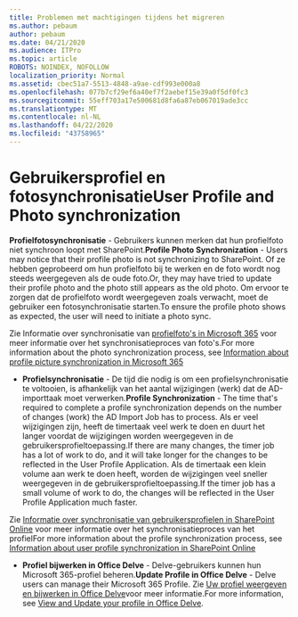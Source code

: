 ```yaml
---
title: Problemen met machtigingen tijdens het migreren
ms.author: pebaum
author: pebaum
ms.date: 04/21/2020
ms.audience: ITPro
ms.topic: article
ROBOTS: NOINDEX, NOFOLLOW
localization_priority: Normal
ms.assetid: cbec51a7-5513-4848-a9ae-cdf993e000a8
ms.openlocfilehash: 077b7cf29ef6a40ef7f2aebef15e39a0f5df0fc3
ms.sourcegitcommit: 55eff703a17e500681d8fa6a87eb067019ade3cc
ms.translationtype: MT
ms.contentlocale: nl-NL
ms.lasthandoff: 04/22/2020
ms.locfileid: "43758965"
---
```

# <a name="user-profile-and-photo-synchronization"></a><span data-ttu-id="ee3e9-102">Gebruikersprofiel en fotosynchronisatie</span><span class="sxs-lookup"><span data-stu-id="ee3e9-102">User Profile and Photo synchronization</span></span>

 <span data-ttu-id="ee3e9-103">**Profielfotosynchronisatie** - Gebruikers kunnen merken dat hun profielfoto niet synchroon loopt met SharePoint.</span><span class="sxs-lookup"><span data-stu-id="ee3e9-103">**Profile Photo Synchronization** - Users may notice that their profile photo is not synchronizing to SharePoint.</span></span> <span data-ttu-id="ee3e9-104">Of ze hebben geprobeerd om hun profielfoto bij te werken en de foto wordt nog steeds weergegeven als de oude foto.</span><span class="sxs-lookup"><span data-stu-id="ee3e9-104">Or, they may have tried to update their profile photo and the photo still appears as the old photo.</span></span> <span data-ttu-id="ee3e9-105">Om ervoor te zorgen dat de profielfoto wordt weergegeven zoals verwacht, moet de gebruiker een fotosynchronisatie starten.</span><span class="sxs-lookup"><span data-stu-id="ee3e9-105">To ensure the profile photo shows as expected, the user will need to initiate a photo sync.</span></span> 
  
<span data-ttu-id="ee3e9-106">Zie Informatie over synchronisatie van [profielfoto's in Microsoft 365](https://go.microsoft.com/fwlink/?linkid=2022634) voor meer informatie over het synchronisatieproces van foto's.</span><span class="sxs-lookup"><span data-stu-id="ee3e9-106">For more information about the photo synchronization process, see [Information about profile picture synchronization in Microsoft 365](https://go.microsoft.com/fwlink/?linkid=2022634)</span></span>
  
- <span data-ttu-id="ee3e9-107">**Profielsynchronisatie** - De tijd die nodig is om een profielsynchronisatie te voltooien, is afhankelijk van het aantal wijzigingen (werk) dat de AD-importtaak moet verwerken.</span><span class="sxs-lookup"><span data-stu-id="ee3e9-107">**Profile Synchronization** - The time that's required to complete a profile synchronization depends on the number of changes (work) the AD Import Job has to process.</span></span> <span data-ttu-id="ee3e9-108">Als er veel wijzigingen zijn, heeft de timertaak veel werk te doen en duurt het langer voordat de wijzigingen worden weergegeven in de gebruikersprofieltoepassing.</span><span class="sxs-lookup"><span data-stu-id="ee3e9-108">If there are many changes, the timer job has a lot of work to do, and it will take longer for the changes to be reflected in the User Profile Application.</span></span> <span data-ttu-id="ee3e9-109">Als de timertaak een klein volume aan werk te doen heeft, worden de wijzigingen veel sneller weergegeven in de gebruikersprofieltoepassing.</span><span class="sxs-lookup"><span data-stu-id="ee3e9-109">If the timer job has a small volume of work to do, the changes will be reflected in the User Profile Application much faster.</span></span> 
  
<span data-ttu-id="ee3e9-110">Zie [Informatie over synchronisatie van gebruikersprofielen in SharePoint Online](https://go.microsoft.com/fwlink/?linkid=2022639) voor meer informatie over het synchronisatieproces van het profiel</span><span class="sxs-lookup"><span data-stu-id="ee3e9-110">For more information about the profile synchronization process, see [Information about user profile synchronization in SharePoint Online](https://go.microsoft.com/fwlink/?linkid=2022639)</span></span>
    
- <span data-ttu-id="ee3e9-111">**Profiel bijwerken in Office Delve** - Delve-gebruikers kunnen hun Microsoft 365-profiel beheren.</span><span class="sxs-lookup"><span data-stu-id="ee3e9-111">**Update Profile in Office Delve** - Delve users can manage their Microsoft 365 Profile.</span></span> <span data-ttu-id="ee3e9-112">Zie [Uw profiel weergeven en bijwerken in Office Delve](https://support.office.com/article/View-and-update-your-profile-in-Office-Delve-4e84343b-eedf-45a1-aeb9-8627ccca14ba)voor meer informatie.</span><span class="sxs-lookup"><span data-stu-id="ee3e9-112">For more information, see [View and Update your profile in Office Delve](https://support.office.com/article/View-and-update-your-profile-in-Office-Delve-4e84343b-eedf-45a1-aeb9-8627ccca14ba).</span></span>
    

